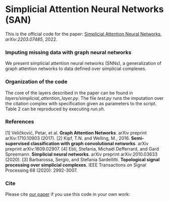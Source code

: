 # Simplicial Attention Neural Networks (SAN)

This is the official code for the paper:
[Simplicial Attention Neural Networks](https://arxiv.org/abs/2203.07485), *arXiv:2203.07485*, 2022.

### Imputing missing data with graph neural networks

We present simplicial attention neural networks (SNNs), a generalization of graph attention networks to data defined over simplicial complexes.


### Organization of the code

The core of the layers described in the paper can be found in *layers/simplicial_attention_layer.py*. The file *test.py* runs the imputation over the citation complex with specification given as parameters to the script. Table 2 can be reproduced by executing *run.sh*.

### References

[1] Veličković, Petar, et al. **Graph Attention Networks**. arXiv preprint arXiv:1710.10903 (2017).
[2] Kipf, T.N. and Welling, M., 2016. **Semi-supervised classification with graph convolutional networks**. arXiv preprint arXiv:1609.02907.
[4] Ebli, Stefania, Michaël Defferrard, and Gard Spreemann. **Simplicial neural networks**. arXiv preprint arXiv:2010.03633 (2020).
[3] Barbarossa, Sergio, and Stefania Sardellitti. **Topological signal processing over simplicial complexes**. IEEE Transactions on Signal Processing 68 (2020): 2992-3007.

### Cite

Please cite [our paper](https://arxiv.org/abs/2203.07485) if you use this code in your own work:
